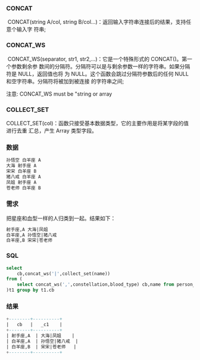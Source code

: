 ### CONCAT

​	CONCAT(string A/col, string B/col…)：返回输入字符串连接后的结果，支持任意个输入字 符串;

### CONCAT_WS

​	CONCAT_WS(separator, str1, str2,...)：它是一个特殊形式的 CONCAT()。第一个参数剩余参 数间的分隔符。分隔符可以是与剩余参数一样的字符串。如果分隔符是 NULL，返回值也将 为 NULL。这个函数会跳过分隔符参数后的任何 NULL 和空字符串。分隔符将被加到被连接 的字符串之间;

注意: CONCAT_WS must be "string or array

### COLLECT_SET

​	COLLECT_SET(col)：函数只接受基本数据类型，它的主要作用是将某字段的值进行去重 汇总，产生 Array 类型字段。

### 数据

```sql
孙悟空 白羊座 A
大海 射手座 A
宋宋 白羊座 B
猪八戒 白羊座 A
凤姐 射手座 A
苍老师 白羊座 B
```

### 需求

把星座和血型一样的人归类到一起。结果如下：

```sql
射手座,A 大海|凤姐
白羊座,A 孙悟空|猪八戒
白羊座,B 宋宋|苍老师
```

### SQL

```sql
select 
	cb,concat_ws('|',collect_set(name))
from (
	select concat_ws(',',constellation,blood_type) cb,name from person_info
)t1 group by t1.cb
```

### 结果

```sql
+--------+----------+
|   cb   |   _c1    |
+--------+----------+
| 射手座,A  | 大海|凤姐    |
| 白羊座,A  | 孙悟空|猪八戒  |
| 白羊座,B  | 宋宋|苍老师   |
+--------+----------+
```









